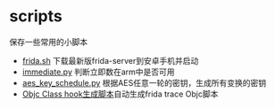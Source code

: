 # scripts
保存一些常用的小脚本

* [frida.sh](https://github.com/dearlancer/scripts/blob/master/shell/frida.sh) 下载最新版frida-server到安卓手机并启动
* [immediate.py](https://github.com/dearlancer/scripts/blob/master/python/immediate.py) 判断立即数在arm中是否可用
* [aes_key_schedule.py](https://github.com/dearlancer/scripts/blob/master/python/aes_key_schedule.py) 根据AES任意一轮的密钥，生成所有变换的密钥
* [Objc Class hook生成脚本](https://github.com/dearlancer/scripts/tree/master/frida/header_trace)自动生成frida trace Objc脚本
